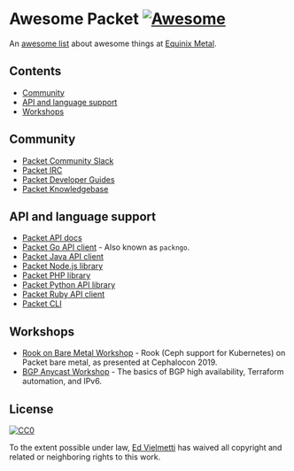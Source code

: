 # Awesome Packet [![Awesome](https://awesome.re/badge-flat2.svg)](https://awesome.re)

An [awesome list](https://github.com/sindresorhus/awesome) about awesome things at [Equinix Metal](http://metal.equinix.com).

## Contents

- [Community](#community)
- [API and language support](#api-and-language-support)
- [Workshops](#workshops)

## Community

- [Packet Community Slack](https://slack.packet.com)
- [Packet IRC](https://irc-source.com/channel/freenode/%23packethost)
- [Packet Developer Guides](https://www.packet.com/developers/guides)
- [Packet Knowledgebase](https://support.packet.com/kb)

## API and language support

- [Packet API docs](https://www.packet.com/developers/api/)
- [Packet Go API client](https://github.com/packethost/packngo) - Also known as `packngo`.
- [Packet Java API client](https://github.com/packethost/packet-java)
- [Packet Node.js library](https://github.com/packethost/packet-nodejs)
- [Packet PHP library](https://github.com/packethost/packet-php)
- [Packet Python API library](https://github.com/packethost/packet-python)
- [Packet Ruby API client](https://github.com/packethost/packet-rb)
- [Packet CLI](https://github.com/packethost/packet-cli)

## Workshops

- [Rook on Bare Metal Workshop](https://github.com/packet-labs/Rook-on-Bare-Metal-Workshop) - Rook (Ceph support for Kubernetes) on Packet bare metal, as presented at Cephalocon 2019.
- [BGP Anycast Workshop](https://github.com/packet-labs/BGP-Anycast-Workshop) - The basics of BGP high availability, Terraform automation, and IPv6.

## License

[![CC0](http://mirrors.creativecommons.org/presskit/buttons/88x31/svg/cc-zero.svg)](https://creativecommons.org/publicdomain/zero/1.0/)

To the extent possible under law, [Ed Vielmetti](https://github.com/vielmetti) has waived all copyright and related or neighboring rights to this work.
